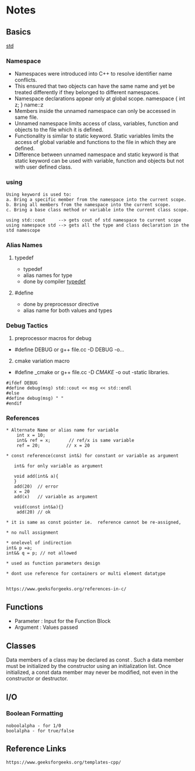 # Notes

## Basics
[std](https://www.geeksforgeeks.org/using-namespace-std-considered-bad-practice/)

### Namespace
* Namespaces were introduced into C++ to resolve identifier name conflicts.
* This ensured that two objects can have the same name and yet be treated differently if they belonged to different namespaces. 
* Namespace declarations appear only at global scope. 
    namespace <name>{
        int z;
    }
    name::z
* Members inside the unnamed namespace can only be accessed in same file.  
* Unnamed namespace limits access of class, variables, function and objects to the file which it is defined.  
* Functionality is similar to static keyword. Static variables limits the access of global variable and functions to the file in which they are defined. 
* Difference between unnamed namespace and static keyword is that static keyword can be used with variable, function and objects but not with user defined class. 

### using
    Using keyword is used to: 
    a. Bring a specific member from the namespace into the current scope. 
    b. Bring all members from the namespace into the current scope. 
    c. Bring a base class method or variable into the current class scope. 

    using std::cout     --> gets cout of std namespace to current scope
    using namespace std --> gets all the type and class declaration in the std namescope


### Alias Names
1. typedef <existingName> <NewName>
    * typedef 
    * alias names for type
    * done by compiler
[typedef](https://www.studytonight.com/c/typedef.php)

2. #define <newName> <existingName>
    * done by preprocessor directive
    * alias name for both values and types

### Debug Tactics
1. preprocessor macros for debug
 * #define DEBUG or g++ file.cc -D DEBUG -o...
2. cmake variation macro
 * #define _cmake or g++ file.cc -D _CMAKE_ -o out -static libraries.

 ```
 #ifdef DEBUG
 #define debug(msg) std::cout << msg << std::endl 
 #else
 #define debug(msg) " "
 #endif
 ```

### References
    * Alternate Name or alias name for variable 
        int x = 10; 
        int& ref = x;       // ref/x is same variable
        ref = 20;          // x = 20

    * const reference(const int&) for constant or variable as argument
       
       int& for only variable as argument

       void add(int& a){
       }
       add(20)  // error
       x = 20 
       add(x)   // variable as argument

       void(const int&a){}
        add(20) // ok

    * it is same as const pointer ie.  reference cannot be re-assigned, 

    * no null assignment

    * onelevel of indirection
    int& p =a;
    int&& q = p; // not allowed

    * used as function parameters design

    * dont use reference for containers or multi element datatype


    https://www.geeksforgeeks.org/references-in-c/

## Functions
* Parameter : Input for the Function Block
* Argument : Values passed

## Classes
Data members of a class may be declared as const . Such a data member must be initialized by the constructor using an initialization list. Once initialized, a const data member may never be modified, not even in the constructor or destructor.

## I/O
### Boolean Formatting
    noboolalpha - for 1/0
    boolalpha - for true/false

## Reference Links
    https://www.geeksforgeeks.org/templates-cpp/

